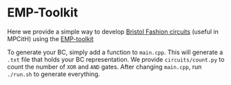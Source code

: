 # EMP-Toolkit

Here we provide a simple way to develop [Bristol Fashion circuits](https://nigelsmart.github.io/MPC-Circuits/) (useful in MPCitH) using the [EMP-toolkit](https://github.com/emp-toolkit)

To generate your BC, simply add a function to `main.cpp`. This will generate a `.txt` file that holds your BC representation. We provide `circuits/count.py` to count the number of `XOR` and `AND` gates. After changing `main.cpp`, run `./run.sh` to generate everything.